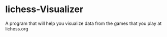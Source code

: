 # lichess-Visualizer
A program that will help you visualize data from the games that you play at lichess.org
